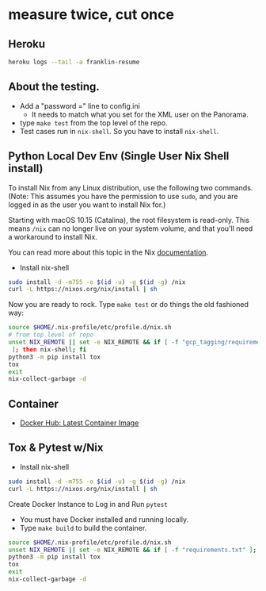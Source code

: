 # measure twice, cut once

## Heroku

```sh
heroku logs --tail -a franklin-resume
```

## About the testing.

* Add a "password =" line to config.ini
  * It needs to match what you set for the XML user on the Panorama.
* type `make test` from the top level of the repo.
* Test cases run in `nix-shell`. So you have to install `nix-shell`.

## Python Local Dev Env (Single User Nix Shell install)

To install Nix from any Linux distribution, use the following two commands.
(Note: This assumes you have the permission to use `sudo`, and you are logged
in as the user you want to install Nix for.)

Starting with macOS 10.15 (Catalina), the root filesystem is read-only.
This means `/nix` can no longer live on your system volume, and that you'll
need a workaround to install Nix.

You can read more about this topic in the Nix
[documentation](https://nixos.org/manual/nix/stable/#sect-macos-installation).

* Install nix-shell

```sh
sudo install -d -m755 -o $(id -u) -g $(id -g) /nix
curl -L https://nixos.org/nix/install | sh
```

Now you are ready to rock. Type `make test` or do things the old fashioned way:

```sh
source $HOME/.nix-profile/etc/profile.d/nix.sh
# from top level of repo
unset NIX_REMOTE || set -e NIX_REMOTE && if [ -f "gcp_tagging/requirements.txt"
 ]; then nix-shell; fi
python3 -m pip install tox
tox
exit
nix-collect-garbage -d
```

## Container

* [Docker Hub: Latest Container Image](https://hub.docker.com/repository/docker/frank378/franklin-resume)

## Tox & Pytest w/Nix

* Install nix-shell

```sh
sudo install -d -m755 -o $(id -u) -g $(id -g) /nix
curl -L https://nixos.org/nix/install | sh
```

Create Docker Instance to Log in and Run `pytest`

* You must have Docker installed and running locally.
* Type `make build` to build the container.

```sh
source $HOME/.nix-profile/etc/profile.d/nix.sh
unset NIX_REMOTE || set -e NIX_REMOTE && if [ -f "requirements.txt" ]; then nix-shell; fi
python3 -m pip install tox
tox
exit
nix-collect-garbage -d
```
